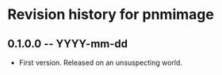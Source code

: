 # Revision history for pnmimage

## 0.1.0.0 -- YYYY-mm-dd

* First version. Released on an unsuspecting world.
